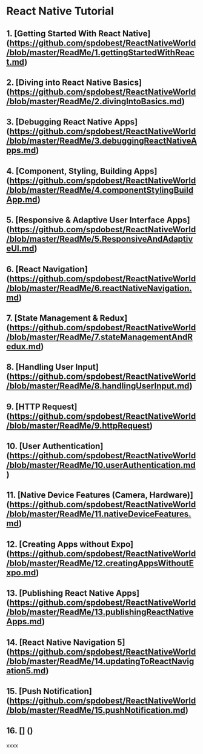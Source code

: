 # React Native Tutorial
## 1. [Getting Started With React Native] (https://github.com/spdobest/ReactNativeWorld/blob/master/ReadMe/1.gettingStartedWithReact.md)  
## 2. [Diving into React Native Basics] (https://github.com/spdobest/ReactNativeWorld/blob/master/ReadMe/2.divingIntoBasics.md)  
## 3. [Debugging React Native Apps] (https://github.com/spdobest/ReactNativeWorld/blob/master/ReadMe/3.debuggingReactNativeApps.md)  
## 4. [Component, Styling, Building Apps] (https://github.com/spdobest/ReactNativeWorld/blob/master/ReadMe/4.componentStylingBuildApp.md)  
## 5. [Responsive & Adaptive User Interface Apps] (https://github.com/spdobest/ReactNativeWorld/blob/master/ReadMe/5.ResponsiveAndAdaptiveUI.md)  
## 6. [React Navigation] (https://github.com/spdobest/ReactNativeWorld/blob/master/ReadMe/6.reactNativeNavigation.md)  
## 7. [State Management & Redux] (https://github.com/spdobest/ReactNativeWorld/blob/master/ReadMe/7.stateManagementAndRedux.md)  
## 8. [Handling User Input] (https://github.com/spdobest/ReactNativeWorld/blob/master/ReadMe/8.handlingUserInput.md)  
## 9. [HTTP Request] (https://github.com/spdobest/ReactNativeWorld/blob/master/ReadMe/9.httpRequest)  
## 10. [User Authentication] (https://github.com/spdobest/ReactNativeWorld/blob/master/ReadMe/10.userAuthentication.md)  
## 11. [Native Device Features (Camera, Hardware)] (https://github.com/spdobest/ReactNativeWorld/blob/master/ReadMe/11.nativeDeviceFeatures.md)  
## 12. [Creating Apps without Expo] (https://github.com/spdobest/ReactNativeWorld/blob/master/ReadMe/12.creatingAppsWithoutExpo.md)  
## 13. [Publishing React Native Apps] (https://github.com/spdobest/ReactNativeWorld/blob/master/ReadMe/13.publishingReactNativeApps.md)  
## 14. [React Native Navigation 5] (https://github.com/spdobest/ReactNativeWorld/blob/master/ReadMe/14.updatingToReactNavigation5.md)  
## 15. [Push Notification] (https://github.com/spdobest/ReactNativeWorld/blob/master/ReadMe/15.pushNotification.md)  
## 16. [] ()  
 xxxx

